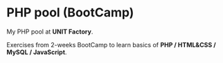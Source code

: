 # PHP pool (BootCamp)
My PHP pool at **UNIT Factory**.

Exercises from 2-weeks BootCamp to learn basics of **PHP / HTML&CSS / MySQL / JavaScript**.
